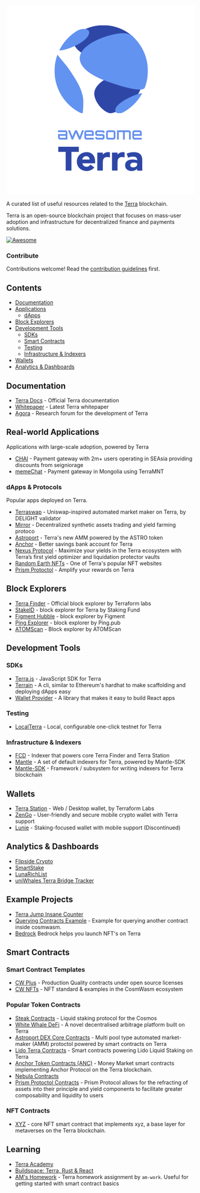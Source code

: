 <div align="center">
  <img src="./logo.png" />
</div>

A curated list of useful resources related to the [Terra](https://terra.money) blockchain.

Terra is an open-source blockchain project that focuses on mass-user adoption and infrastructure for decentralized finance and payments solutions.

[![Awesome](https://awesome.re/badge.svg)](https://awesome.re)

### Contribute <!-- omit in toc -->

Contributions welcome! Read the [contribution guidelines](contributing.md) first.

## Contents <!-- omit in toc -->

- [Documentation](#documentation)
- [Applications](#applications)
  - [dApps](#dapps)
- [Block Explorers](#block-explorers)
- [Development Tools](#development-tools)
  - [SDKs](#sdks)
  - [Smart Contracts](#smart-contracts)
  - [Testing](#testing)
  - [Infrastructure & Indexers](#infrastructure--indexers)
- [Wallets](#wallets)
- [Analytics & Dashboards](#analytics--dashboards)

## Documentation

- [Terra Docs](https://docs.terra.money) - Official Terra documentation
- [Whitepaper](https://terra.money/Terra_White_paper.pdf) - Latest Terra whitepaper
- [Agora](https://agora.terra.money) - Research forum for the development of Terra

## Real-world Applications

Applications with large-scale adoption, powered by Terra

- [CHAI](https://chai.finance) - Payment gateway with 2m+ users operating in SEAsia providing discounts from seigniorage
- [memeChat](http://memechat.mn/) - Payment gateway in Mongolia using TerraMNT

### dApps & Protocols

Popular apps deployed on Terra.

- [Terraswap](https://terraswap.io) - Uniswap-inspired automated market maker on Terra, by DELIGHT validator
- [Mirror](https://mirror.finance) - Decentralized synthetic assets trading and yield farming protoco
- [Astroport](https://astroport.fi) - Terra's new AMM powered by the ASTRO token
- [Anchor](https://anchorprotocol.com) - Better savings bank account for Terra
- [Nexus Protocol](https://nexusprotoctol.app) - Maximize your yields in the Terra ecosystem with Terra’s first yield optimizer and liquidation protector vaults
- [Random Earth NFTs](https://randomearth.io) - One of Terra's popular NFT websites
- [Prism Protoctol](https://prismprotocol.app) - Amplify your rewards on Terra

## Block Explorers

- [Terra Finder](https://finder.terra.money) - Official block explorer by Terraform labs
- [StakeID](http://terra.stake.id/) - block explorer for Terra by Staking Fund
- [Figment Hubble](https://hubble.figment.io/terra/chains/columbus-4) - block explorer by Figment
- [Ping Explorer](https://ping.pub/terra-luna) - block explorer by Ping.pub
- [ATOMScan](https://atomscan.com/terra) - Block explorer by ATOMScan

## Development Tools

### SDKs

- [Terra.js](https://github.com/terra-money/terra.js) - JavaScript SDK for Terra
- [Terrain](https://github.com/terra-money/terrain) - A cli, similar to Ethereum's hardhat to make scaffolding and deploying dApps easy
- [Wallet Provider](https://github.com/terra-money/wallet-provider) - A library that makes it easy to build React apps

### Testing

- [LocalTerra](https://github.com/terra-money/LocalTerra) - Local, configurable one-click testnet for Terra

### Infrastructure & Indexers

- [FCD](https://github.com/terra-money/fcd) - Indexer that powers core Terra Finder and Terra Station
- [Mantle](https://github.com/terra-money/mantle) - A set of default indexers for Terra, powered by Mantle-SDK
- [Mantle-SDK](https://github.com/terra-money/mantle-sdk) - Framework / subsystem for writing indexers for Terra blockchain

## Wallets

- [Terra Station](https://station.terra.money/) - Web / Desktop wallet, by Terraform Labs
- [ZenGo](https://zengo.com/) - User-friendly and secure mobile crypto wallet with Terra support
- [Lunie](https://lunie.io/) - Staking-focused wallet with mobile support (Discontinued)

## Analytics & Dashboards

- [Flipside Crypto](https://terra.flipsidecrypto.com)
- [SmartStake](https://terra.smartstake.io)
- [LunaRichList](https://Lunarichlist.com)
- [uniWhales Terra Bridge Tracker](https://app.uniwhales.io/terra/bridge-tracker)

## Example Projects

- [Terra Jump Insane Counter](https://github.com/octalmage/terra-jump-insane-counter)
- [Querying Contracts Example](https://github.com/moonmidas/query-contract) - Example for querying another contract inside cosmwasm.
- [Bedrock](https://github.com/senpai-so/bedrock) Bedrock helps you launch NFT's on Terra

## Smart Contracts

### Smart Contract Templates

- [CW Plus](https://github.com/CosmWasm/cw-plus) - Production Quality contracts under open source licenses
- [CW NFTs](https://github.com/CosmWasm/cw-nfts) - NFT standard & examples in the CosmWasm ecosystem

### Popular Token Contracts

- [Steak Contracts](https://github.com/st4k3h0us3/steak-contracts) - Liquid staking protocol for the Cosmos
- [White Whale DeFi](https://github.com/White-Whale-Defi-Platform/contracts) - A novel decentralised arbitrage platform built on Terra
- [Astroport DEX Core Contracts](https://github.com/astroport-fi/astroport-core) - Multi pool type automated market-maker (AMM) protoctol powered by smart contracts on Terra
- [Lido Terra Contracts](https://github.com/lidofinance/lido-terra-contracts) - Smart contracts powering Lido Liquid Staking on Terra
- [Anchor Token Contracts (ANC)](https://github.com/Anchor-Protocol/anchor-token-contracts) - Money Market smart contracts implementing Anchor Protocol on the Terra blockchain.
- [Nebula Contracts](https://github.com/nebula-protocol/nebula-contracts)
- [Prism Protoctol Contracts](https://github.com/prism-finance/prism-contracts) - Prism Protocol allows for the refracting of assets into their principle and yield components to facilitate greater composability and liquidity to users

### NFT Contracts

- [XYZ](https://github.com/collectxyz/collectxyz-nft-contract) - core NFT smart contract that implements xyz, a base layer for metaverses on the Terra blockchain.

## Learning

- [Terra Academy](https://academy.terra.money)
- [Buildspace: Terra, Rust & React](https://buildspace.so/terra)
- [AM's Homework](https://github.com/am-work/terra-homework) - Terra homework assignment by `am-work`. Useful for
  getting started with smart contract basics
